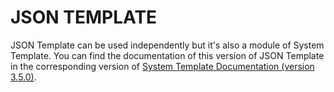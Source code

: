 # JSON TEMPLATE

JSON Template can be used independently but it's also a module of System Template. You can find the documentation of this version of JSON Template in the corresponding version of [System Template Documentation (version  3.5.0)](https://system-template-docs.readthedocs.io/en/3.5.0/json_template/introduction/).